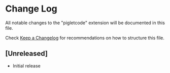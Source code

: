 # Change Log

All notable changes to the "pigletcode" extension will be documented in this file.

Check [Keep a Changelog](http://keepachangelog.com/) for recommendations on how to structure this file.

## [Unreleased]

- Initial release